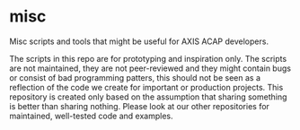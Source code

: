 # misc
Misc scripts and tools that might be useful for AXIS ACAP developers.

The scripts in this repo are for prototyping and inspiration only. The scripts are not maintained, they are not peer-reviewed and they might contain bugs or consist of bad programming patters, this should not be seen as a reflection of the code we create for important or production projects. This repository is created only based on the assumption that sharing something is better than sharing nothing. Please look at our other repositories for maintained, well-tested code and examples.
